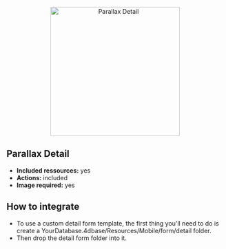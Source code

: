 <p align="center"><img src="https://developer.4d.com/4d-for-ios/docs/assets/en/template-formatters/Detailform-ParallaxDetail.gif" alt="Parallax Detail" height="auto" width="300"></p>

## Parallax Detail

* **Included ressources:** yes
* **Actions:** included
* **Image required:** yes

## How to integrate

* To use a custom detail form template, the first thing you'll need to do is create a YourDatabase.4dbase/Resources/Mobile/form/detail folder.
* Then drop the detail form folder into it.
